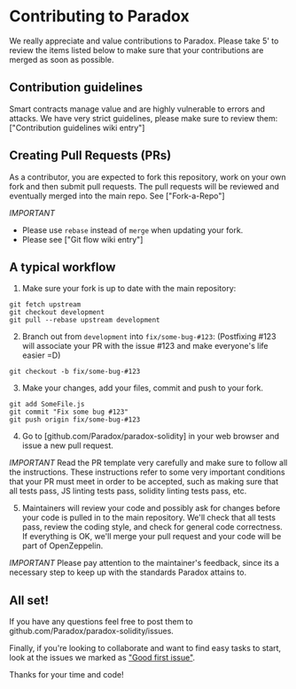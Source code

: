 Contributing to Paradox
=======

We really appreciate and value contributions to Paradox. Please take 5' to review the items listed below to make sure that your contributions are merged as soon as possible. 

## Contribution guidelines

Smart contracts manage value and are highly vulnerable to errors and attacks. We have very strict guidelines, please make sure to review them: ["Contribution guidelines wiki entry"]

## Creating Pull Requests (PRs)

As a contributor, you are expected to fork this repository, work on your own fork and then submit pull requests. The pull requests will be reviewed and eventually merged into the main repo. See ["Fork-a-Repo"]

*IMPORTANT* 
* Please use `rebase` instead of `merge` when updating your fork.
* Please see ["Git flow wiki entry"]

## A typical workflow

1) Make sure your fork is up to date with the main repository:

```
git fetch upstream
git checkout development
git pull --rebase upstream development
```

2) Branch out from `development` into `fix/some-bug-#123`:
(Postfixing #123 will associate your PR with the issue #123 and make everyone's life easier =D)
```
git checkout -b fix/some-bug-#123
```

3) Make your changes, add your files, commit and push to your fork.

```
git add SomeFile.js
git commit "Fix some bug #123"
git push origin fix/some-bug-#123
```

4) Go to [github.com/Paradox/paradox-solidity] in your web browser and issue a new pull request.

*IMPORTANT* Read the PR template very carefully and make sure to follow all the instructions. These instructions 
refer to some very important conditions that your PR must meet in order to be accepted, such as making sure that all tests pass, JS linting tests pass, solidity linting tests pass, etc.

5) Maintainers will review your code and possibly ask for changes before your code is pulled in to the main repository. We'll check that all tests pass, review the coding style, and check for general code correctness. If everything is OK, we'll merge your pull request and your code will be part of OpenZeppelin.

*IMPORTANT* Please pay attention to the maintainer's feedback, since its a necessary step to keep up with the standards Paradox attains to.

## All set!

If you have any questions feel free to post them to github.com/Paradox/paradox-solidity/issues.

Finally, if you're looking to collaborate and want to find easy tasks to start, look at the issues we marked as ["Good first issue"](https://github.com/Paradox/paradox-solidity/labels/good%20first%20issue).

Thanks for your time and code!
